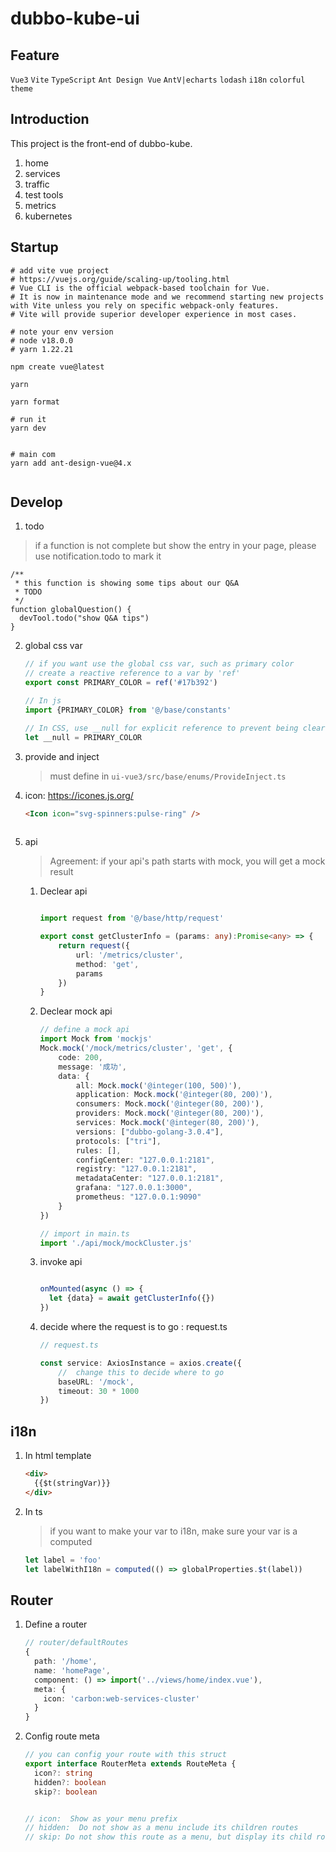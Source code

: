 # dubbo-kube-ui

## Feature

`Vue3` `Vite` `TypeScript` `Ant Design Vue` `AntV|echarts` `lodash` `i18n` `colorful theme`

## Introduction
This project is the front-end of dubbo-kube.

1. home
2. services
3. traffic
4. test tools
5. metrics
6. kubernetes

## Startup

```shell
# add vite vue project
# https://vuejs.org/guide/scaling-up/tooling.html
# Vue CLI is the official webpack-based toolchain for Vue. 
# It is now in maintenance mode and we recommend starting new projects with Vite unless you rely on specific webpack-only features. 
# Vite will provide superior developer experience in most cases.

# note your env version
# node v18.0.0
# yarn 1.22.21

npm create vue@latest

yarn

yarn format

# run it
yarn dev


# main com
yarn add ant-design-vue@4.x


```

## Develop
1. todo
> if a function is not complete but show the entry in your page, 
> please use notification.todo to mark it
```shell
/**
 * this function is showing some tips about our Q&A
 * TODO
 */
function globalQuestion() {
  devTool.todo("show Q&A tips")
}
```
2. global css var 
   ```js
   // if you want use the global css var, such as primary color
   // create a reactive reference to a var by 'ref'
   export const PRIMARY_COLOR = ref('#17b392')
   
   // In js
   import {PRIMARY_COLOR} from '@/base/constants'
   
   // In CSS, use __null for explicit reference to prevent being cleared by code formatting.
   let __null = PRIMARY_COLOR
   
   ```

3. provide and inject

   > must define in `ui-vue3/src/base/enums/ProvideInject.ts`

4. icon: https://icones.js.org/

   ```html
   <Icon icon="svg-spinners:pulse-ring" />
     
   ```

5. api

   > Agreement: if your api's path starts with mock, you will get a mock result

   1. Declear api

      ```ts
      
      import request from '@/base/http/request'
      
      export const getClusterInfo = (params: any):Promise<any> => {
          return request({
              url: '/metrics/cluster',
              method: 'get',
              params
          })
      }
      
      ```

      

   2. Declear mock api

      ```ts
      // define a mock api
      import Mock from 'mockjs'
      Mock.mock('/mock/metrics/cluster', 'get', {
          code: 200,
          message: '成功',
          data: {
              all: Mock.mock('@integer(100, 500)'),
              application: Mock.mock('@integer(80, 200)'),
              consumers: Mock.mock('@integer(80, 200)'),
              providers: Mock.mock('@integer(80, 200)'),
              services: Mock.mock('@integer(80, 200)'),
              versions: ["dubbo-golang-3.0.4"],
              protocols: ["tri"],
              rules: [],
              configCenter: "127.0.0.1:2181",
              registry: "127.0.0.1:2181",
              metadataCenter: "127.0.0.1:2181",
              grafana: "127.0.0.1:3000",
              prometheus: "127.0.0.1:9090"
          }
      })
      
      // import in main.ts
      import './api/mock/mockCluster.js'
      
      ```

   3. invoke api

      ```ts
      
      onMounted(async () => {
        let {data} = await getClusterInfo({})
      })
      ```

   4. decide where the request is to go : request.ts

      ```ts
      // request.ts
      
      const service: AxiosInstance = axios.create({
          //  change this to decide where to go
          baseURL: '/mock',
          timeout: 30 * 1000
      })
      ```

## i18n

1. In html template

   ```html
   <div>
     {{$t(stringVar)}}
   </div>
   ```

2. In ts 

   > if you want to make your var to i18n, make sure your var is a computed

   ```ts
   let label = 'foo'
   let labelWithI18n = computed(() => globalProperties.$t(label))
   ```

   

## Router

1. Define a router

   ```ts
   // router/defaultRoutes
   {
     path: '/home',
     name: 'homePage',
     component: () => import('../views/home/index.vue'),
     meta: {
       icon: 'carbon:web-services-cluster'
     }
   }
   ```

   

2. Config route meta

   ```ts
   // you can config your route with this struct
   export interface RouterMeta extends RouteMeta {
     icon?: string
     hidden?: boolean
     skip?: boolean
   
   
   // icon:  Show as your menu prefix
   // hidden:  Do not show as a menu include its children routes
   // skip: Do not show this route as a menu, but display its child routes.
   
   ```

   

   

   